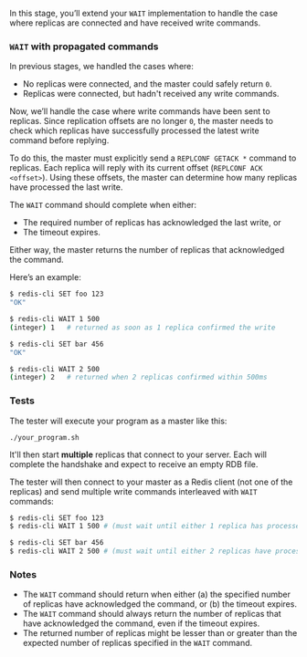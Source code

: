 In this stage, you’ll extend your `WAIT` implementation to handle the case where replicas are connected and have received write commands.

### `WAIT` with propagated commands

In previous stages, we handled the cases where:
- No replicas were connected, and the master could safely return `0`.
- Replicas were connected, but hadn't received any write commands.

Now, we’ll handle the case where write commands have been sent to replicas. Since replication offsets are no longer `0`, the master needs to check which replicas have successfully processed the latest write command before replying.

To do this, the master must explicitly send a `REPLCONF GETACK *` command to replicas. Each replica will reply with its current offset (`REPLCONF ACK <offset>`). Using these offsets, the master can determine how many replicas have processed the last write.

The `WAIT` command should complete when either:

- The required number of replicas has acknowledged the last write, or
- The timeout expires.

Either way, the master returns the number of replicas that acknowledged the command.

Here’s an example:

```bash
$ redis-cli SET foo 123
"OK"

$ redis-cli WAIT 1 500
(integer) 1   # returned as soon as 1 replica confirmed the write

$ redis-cli SET bar 456
"OK"

$ redis-cli WAIT 2 500
(integer) 2   # returned when 2 replicas confirmed within 500ms
```

### Tests

The tester will execute your program as a master like this:

```
./your_program.sh
```

It'll then start **multiple** replicas that connect to your server. Each will complete the handshake and expect to receive an empty RDB file.

The tester will then connect to your master as a Redis client (not one of the replicas) and send multiple write commands interleaved
with `WAIT` commands:

```bash
$ redis-cli SET foo 123
$ redis-cli WAIT 1 500 # (must wait until either 1 replica has processed previous commands or 500ms have passed)

$ redis-cli SET bar 456
$ redis-cli WAIT 2 500 # (must wait until either 2 replicas have processed previous commands or 500ms have passed)
```

### Notes

- The `WAIT` command should return when either (a) the specified number of replicas have acknowledged the command, or (b) the timeout expires.
- The `WAIT` command should always return the number of replicas that have acknowledged the command, even if the timeout expires.
- The returned number of replicas might be lesser than or greater than the expected number of replicas specified in the `WAIT` command.
